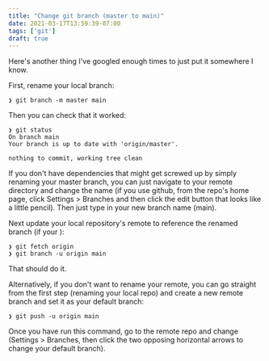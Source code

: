 ```yaml
---
title: "Change git branch (master to main)"
date: 2021-03-17T13:59:39-07:00
tags: ['git']
draft: true
---
```


Here's another thing I've googled enough times to just put it somewhere I know.

First, rename your local branch:

```git
❯ git branch -m master main
```

Then you can check that it worked:

```
❯ git status
On branch main
Your branch is up to date with 'origin/master'.

nothing to commit, working tree clean
```

If you don't have dependencies that might get screwed up by simply renaming your master branch, you can just navigate to your remote directory and change the name (if you use github, from the repo's home page, click Settings > Branches and then click the edit button that looks like a little pencil). Then just type in your new branch name (main). 

Next update your local repository's remote to reference the renamed branch (if your ):

```
❯ git fetch origin
❯ git branch -u origin main
```

That should do it. 

Alternatively, if you don't want to rename your remote, you can go straight from the first step (renaming your local repo) and create a new remote branch and set it as your default branch:

```
❯ git push -u origin main
```

Once you have run this command, go to the remote repo and change (Settings > Branches, then click the two opposing horizontal arrows to change your default branch).
